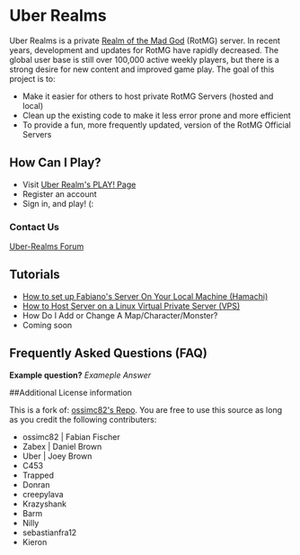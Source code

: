 # Uber Realms #

Uber Realms is a private [Realm of the Mad God](http://uber-realms.com/download.html) (RotMG) server. In recent years, development and updates for RotMG have rapidly decreased. The global user base is still over 100,000 active weekly players, but there is a strong desire for new content and improved game play. The goal of this project is to:

- Make it easier for others to host private RotMG Servers (hosted and local)
- Clean up the existing code to make it less error prone and more efficient
- To provide a fun, more frequently updated, version of the RotMG Official Servers


## How Can I Play? ##

- Visit [Uber Realm's PLAY! Page](http://uber-realms.com/play/)
- Register an account
- Sign in, and play! (:


### Contact Us ###

[Uber-Realms Forum](http://uber-realms.com/forum)


## Tutorials ##

- [How to set up Fabiano's Server On Your Local Machine (Hamachi)](http://www.mpgh.net/forum/showthread.php?t=959037)
- [How to Host Server on a Linux Virtual Private Server (VPS)](/blob/master/docs/how-to-host-server-on-linux-virtual-private-server-vps.md)
- How Do I Add or Change A Map/Character/Monster?
- Coming soon


## Frequently Asked Questions (FAQ) ##

**Example question?**
*Exameple Answer*


##Additional License information

This is a fork of: [ossimc82's Repo](https://github.com/ossimc82/fabiano-swagger-of-doom). You are free to use this source as long as you credit the following contributers:

- ossimc82 | Fabian Fischer
- Zabex | Daniel Brown
- Uber | Joey Brown
- C453
- Trapped
- Donran
- creepylava
- Krazyshank
- Barm
- Nilly
- sebastianfra12
- Kieron
